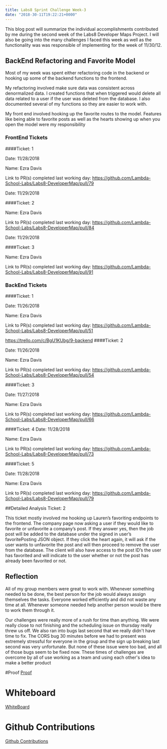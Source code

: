 ```yaml
---
title: Labs8 Sprint Challenge Week-3
date: "2018-30-11T19:22:21+0000"
---
```


This blog post will summarize the individual accomplishments contributed by me during the second week of the Labs8 Developer Maps Project. I will also be going into the many challenges I faced this week as well as the functionality was was responsible of implementing for the week of 11/30/12.

## BackEnd Refactoring and Favorite Model

Most of my week was spent either refactoring code in the backend or hooking up some of the backend functions to the frontend.

My refactoring involved make sure data was consistent across denormalized data. I created functions that when triggered would delete all data related to a user if the user was deleted from the database. I also documented several of my functions so they are easier to work with.

My front end involved hooking up the favorite routes to the model. Features like being able to favorite posts as well as the hearts showing up when you open the model were my responsibility

### FrontEnd Tickets

####Ticket: 1

Date: 11/28/2018

Name: Ezra Davis

Link to PR(s) completed last working day:
https://github.com/Lambda-School-Labs/Labs8-DeveloperMap/pull/79

Date: 11/29/2018

####Ticket: 2

Name: Ezra Davis

Link to PR(s) completed last working day:
https://github.com/Lambda-School-Labs/Labs8-DeveloperMap/pull/84

Date: 11/29/2018

####Ticket: 3

Name: Ezra Davis

Link to PR(s) completed last working day:
https://github.com/Lambda-School-Labs/Labs8-DeveloperMap/pull/91

### BackEnd Tickets

####Ticket: 1

Date: 11/26/2018

Name: Ezra Davis

Link to PR(s) completed last working day: https://github.com/Lambda-School-Labs/Labs8-DeveloperMap/pull/51

https://trello.com/c/BgU1KUbg/9-backend
####Ticket: 2

Date: 11/26/2018

Name: Ezra Davis

Link to PR(s) completed last working day:
https://github.com/Lambda-School-Labs/Labs8-DeveloperMap/pull/54


####Ticket: 3

Date: 11/27/2018

Name: Ezra Davis

Link to PR(s) completed last working day:
https://github.com/Lambda-School-Labs/Labs8-DeveloperMap/pull/66


####Ticket: 4
Date: 11/28/2018

Name: Ezra Davis

Link to PR(s) completed last working day:
https://github.com/Lambda-School-Labs/Labs8-DeveloperMap/pull/73

####Ticket: 5

Date: 11/28/2018

Name: Ezra Davis

Link to PR(s) completed last working day:
https://github.com/Lambda-School-Labs/Labs8-DeveloperMap/pull/79




##Detailed Analysis Ticket: 2

This ticket mostly involved me hooking up Lauren’s favoriting endpoints to the frontend. The  company page now asking a user if they would like to favorite or unfavorite a company’s post. If they answer yes, then the job post will be added to the database under the signed in user’s favoritePosting JSON object. If they click the heart again, it will ask if the user wants to unfavorite the post and will then proceed to remove the user from the database. The client will also have access to the post ID’s the user has favorited and will indicate to the user whether or not the post has already been favorited or not. 

## Reflection

All of my group members were great to work with. Whenever something needed to be done, the best person for the job would always assign themselves the tasks. Everyone worked efficiently and did not waste any time at all. Whenever someone needed help another person would be there to work them through it.

Our challenges were really more of a rush for time than anything. We were really close to not finishing and the scheduling issue on thursday really threw us off. We also ran into bugs last second that we really didn't have time to fix. The CORS bug 30 minutes before we had to present was extremely stressful for everyone in the group and the sign up breaking last second was very unfortunate. But none of these issue were too bad, and all of those bugs seem to be fixed now. These times of challenges are overcome by all of use working as a team and using each other's idea to make a better product



#Proof
[Proof](https://docs.google.com/document/d/12DsgXzGmi04PLaqHgyKvPHsQXP3VL4pqh1Xop0nLjYY/edit?usp=sharing)
# Whiteboard 
[WhiteBoard](https://youtu.be/vrN-D5vyw9Q)
# Github Contributions
[Github Contributions](https://github.com/Lambda-School-Labs/Labs8-DeveloperMap/graphs/contributors)



